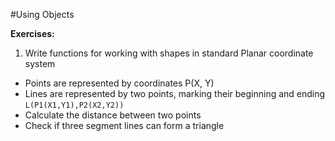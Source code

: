 #Using Objects

**Exercises:**

01. Write functions for working with shapes in  standard Planar coordinate system
 * Points are represented by coordinates P(X, Y)
 * Lines are represented by two points, marking their beginning and ending ``L(P1(X1,Y1),P2(X2,Y2))``
 * Calculate the distance between two points
 * Check if three segment lines can form a triangle
